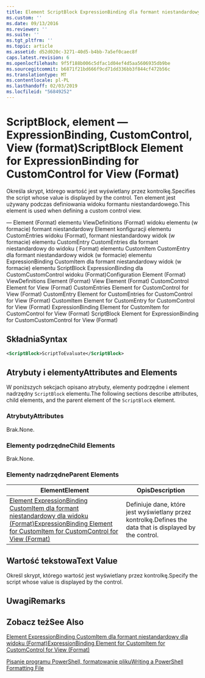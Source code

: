 ```yaml
---
title: Element ScriptBlock ExpressionBinding dla formant niestandardowy dla widoku (Format) | Dokumentacja firmy Microsoft
ms.custom: ''
ms.date: 09/13/2016
ms.reviewer: ''
ms.suite: ''
ms.tgt_pltfrm: ''
ms.topic: article
ms.assetid: d52d020c-3271-40d5-b4bb-7a5ef0caec8f
caps.latest.revision: 6
ms.openlocfilehash: 9f5f188b006c5dfac1d04ef4d5aa5606935db9be
ms.sourcegitcommit: b6871f21bd666f9cd71dd336bb3f844cf472b56c
ms.translationtype: MT
ms.contentlocale: pl-PL
ms.lasthandoff: 02/03/2019
ms.locfileid: "56849252"
---
```

# <a name="scriptblock-element-for-expressionbinding-for-customcontrol-for-view-format"></a><span data-ttu-id="d5512-102">ScriptBlock, element — ExpressionBinding, CustomControl, View (format)</span><span class="sxs-lookup"><span data-stu-id="d5512-102">ScriptBlock Element for ExpressionBinding for CustomControl for View (Format)</span></span>

<span data-ttu-id="d5512-103">Określa skrypt, którego wartość jest wyświetlany przez kontrolkę.</span><span class="sxs-lookup"><span data-stu-id="d5512-103">Specifies the script whose value is displayed by the control.</span></span> <span data-ttu-id="d5512-104">Ten element jest używany podczas definiowania widoku formantu niestandardowego.</span><span class="sxs-lookup"><span data-stu-id="d5512-104">This element is used when defining a custom control view.</span></span>

<span data-ttu-id="d5512-105">— Element (Format) elementu ViewDefinitions (Format) widoku elementu (w formacie) formant niestandardowy Element konfiguracji elementu CustomEntries widoku (Format), formant niestandardowy widok (w formacie) elementu CustomEntry CustomEntries dla formant niestandardowy do widoku ( Format) elementu CustomItem CustomEntry dla formant niestandardowy widok (w formacie) elementu ExpressionBinding CustomItem dla formant niestandardowy widok (w formacie) elementu ScriptBlock ExpressionBinding dla CustomCustomControl widoku (Format)</span><span class="sxs-lookup"><span data-stu-id="d5512-105">Configuration Element (Format) ViewDefinitions Element (Format) View Element (Format) CustomControl Element for View (Format) CustomEntries Element for CustomControl for View (Format) CustomEntry Element for CustomEntries for CustomControl for View (Format) CustomItem Element for CustomEntry for CustomControl for View (Format) ExpressionBinding Element for CustomItem for CustomControl for View (Format) ScriptBlock Element for ExpressionBinding for CustomCustomControl for View (Format)</span></span>

## <a name="syntax"></a><span data-ttu-id="d5512-106">Składnia</span><span class="sxs-lookup"><span data-stu-id="d5512-106">Syntax</span></span>

```xml
<ScriptBlock>ScriptToEvaluate</ScriptBlock>
```

## <a name="attributes-and-elements"></a><span data-ttu-id="d5512-107">Atrybuty i elementy</span><span class="sxs-lookup"><span data-stu-id="d5512-107">Attributes and Elements</span></span>

<span data-ttu-id="d5512-108">W poniższych sekcjach opisano atrybuty, elementy podrzędne i element nadrzędny `ScriptBlock` elementu.</span><span class="sxs-lookup"><span data-stu-id="d5512-108">The following sections describe attributes, child elements, and the parent element of the `ScriptBlock` element.</span></span>

### <a name="attributes"></a><span data-ttu-id="d5512-109">Atrybuty</span><span class="sxs-lookup"><span data-stu-id="d5512-109">Attributes</span></span>

<span data-ttu-id="d5512-110">Brak.</span><span class="sxs-lookup"><span data-stu-id="d5512-110">None.</span></span>

### <a name="child-elements"></a><span data-ttu-id="d5512-111">Elementy podrzędne</span><span class="sxs-lookup"><span data-stu-id="d5512-111">Child Elements</span></span>

<span data-ttu-id="d5512-112">Brak.</span><span class="sxs-lookup"><span data-stu-id="d5512-112">None.</span></span>

### <a name="parent-elements"></a><span data-ttu-id="d5512-113">Elementy nadrzędne</span><span class="sxs-lookup"><span data-stu-id="d5512-113">Parent Elements</span></span>

|<span data-ttu-id="d5512-114">Element</span><span class="sxs-lookup"><span data-stu-id="d5512-114">Element</span></span>|<span data-ttu-id="d5512-115">Opis</span><span class="sxs-lookup"><span data-stu-id="d5512-115">Description</span></span>|
|-------------|-----------------|
|[<span data-ttu-id="d5512-116">Element ExpressionBinding CustomItem dla formant niestandardowy dla widoku (Format)</span><span class="sxs-lookup"><span data-stu-id="d5512-116">ExpressionBinding Element for CustomItem for CustomControl for View (Format)</span></span>](./expressionbinding-element-for-customitem-for-customcontrol-for-view-format.md)|<span data-ttu-id="d5512-117">Definiuje dane, które jest wyświetlany przez kontrolkę.</span><span class="sxs-lookup"><span data-stu-id="d5512-117">Defines the data that is displayed by the control.</span></span>|

## <a name="text-value"></a><span data-ttu-id="d5512-118">Wartość tekstowa</span><span class="sxs-lookup"><span data-stu-id="d5512-118">Text Value</span></span>

<span data-ttu-id="d5512-119">Określ skrypt, którego wartość jest wyświetlany przez kontrolkę.</span><span class="sxs-lookup"><span data-stu-id="d5512-119">Specify the script whose value is displayed by the control.</span></span>

## <a name="remarks"></a><span data-ttu-id="d5512-120">Uwagi</span><span class="sxs-lookup"><span data-stu-id="d5512-120">Remarks</span></span>

## <a name="see-also"></a><span data-ttu-id="d5512-121">Zobacz też</span><span class="sxs-lookup"><span data-stu-id="d5512-121">See Also</span></span>

[<span data-ttu-id="d5512-122">Element ExpressionBinding CustomItem dla formant niestandardowy dla widoku (Format)</span><span class="sxs-lookup"><span data-stu-id="d5512-122">ExpressionBinding Element for CustomItem for CustomControl for View (Format)</span></span>](./expressionbinding-element-for-customitem-for-customcontrol-for-view-format.md)

[<span data-ttu-id="d5512-123">Pisanie programu PowerShell, formatowanie pliku</span><span class="sxs-lookup"><span data-stu-id="d5512-123">Writing a PowerShell Formatting File</span></span>](./writing-a-powershell-formatting-file.md)
